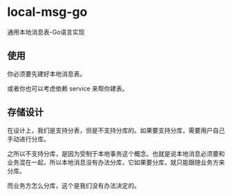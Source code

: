 # local-msg-go
通用本地消息表-Go语言实现

## 使用
你必须要先建好本地消息表。

或者你也可以考虑依赖 service 来帮你建表。

## 存储设计
在设计上，我们是支持分表，但是不支持分库的。如果要支持分库，需要用户自己手动进行分库。

之所以不支持分库，是因为受制于本地事务这个概念。也就是说本地消息必须要和业务混在一起，所以本地消息没有办法分库，它如果要分库，就只能跟随业务方来分库。

而业务方怎么分库，这个是我们没有办法决定的。
